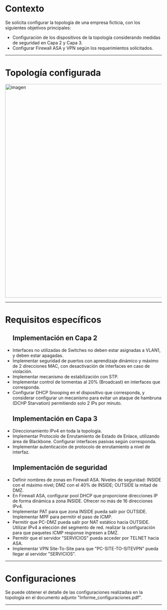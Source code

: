 <h1>Contexto</h1>

<p>
Se solicita configurar la topología de una empresa ficticia, con los siguientes objetivos principales:
  <ul>
    <li>Configuración de los dispositivos de la topología considerando medidas de seguridad en Capa 2 y Capa 3.</li>
    <li>Configurar Firewall ASA y VPN según los requerimientos solicitados.</li>
  </ul>
</p>

---

<h1>Topología configurada</h1>

<img width="689" height="686" alt="imagen" src="https://github.com/user-attachments/assets/c8fe285d-b70f-4a48-974d-a707c74582d7" />

---

<h1>Requisitos específicos</h1>
<p>
  <ul>
  <h2>Implementación en Capa 2</h2>
    <li>Interfaces no utilizadas de Switches no deben estar asignadas a VLAN1, y deben estar apagadas.</li>
    <li>Implementar seguridad de puertos con aprendizaje dinámico y máximo de 2 direcciones MAC, con desactivación de interfaces en caso de violación.</li>
    <li>Implementar mecanismo de estabilización con STP.</li>
    <li>Implementar control de tormentas al 20% (Broadcast) en interfaces que corresponda.</li>
    <li>Configurar DHCP Snooping en el dispositivo que corresponda, y considerar configurar un mecanismo para evitar un ataque de hambruna (DCHP Starvation) permitiendo solo 2 IPs por minuto.</li>
  </ul>

  <ul>
  <h2>Implementación en Capa 3</h2>
    <li>Direccionamiento IPv4 en toda la topología.</li>
    <li>Implementar Protocolo de Enrutamiento de Estado de Enlace, utilizando área de Blackbone. Configurar interfaces pasivas según corresponda.</li>
    <li>Implementar autenticación de protocolo de enrutamiento a nivel de interfaz.</li>
  </ul>

  <ul>
  <h2>Implementación de seguridad</h2>
    <li>Definir nombres de zonas en Firewall ASA. Niveles de seguridad: INSIDE con el máximo nivel; DMZ con el 40% de INSIDE; OUTSIDE la mitad de DMZ.</li>
    <li>En Firewall ASA, configurar pool DHCP que proporcione direcciones IP de forma dinámica a zona INSIDE. Ofrecer no más de 16 direcciones IPv4.</li>
    <li>Implementar PAT para que zona INSIDE pueda salir por OUTSIDE. Implementar MPF para permitir el paso de ICMP.</li>
    <li>Permitir que PC-DMZ pueda salir por NAT estático hacia OUTSIDE. Utilizar IPv4 a elección del segmento de red. realizar la configuración para que paquetes ICMP response ingresen a DMZ.</li>
    <li>Permitir que el servidor "SERVICIOS" pueda acceder por TELNET hacia ASA.</li>
    <li>Implementar VPN Site-To-Site para que "PC-SITE-TO-SITEVPN" pueda llegar al servidor "SERVICIOS".</li>
  </ul>
</p>

---

<h1>Configuraciones</h1>

<p> Se puede obtener el detalle de las configuraciones realizadas en la topología en el documento adjunto "Informe_configuraciones.pdf". </p>

---
